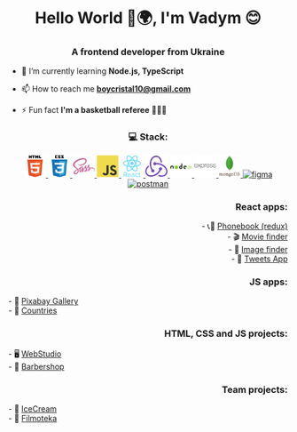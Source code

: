 <h1 align="center">Hello World 👋🌍, I'm Vadym 😊</h1>
<h3 align="center">A frontend developer from Ukraine</h3>

- 🌱 I’m currently learning **Node.js, TypeScript**

- 📫 How to reach me **boycristal10@gmail.com**

- ⚡  Fun fact **I'm a basketball referee** 🏀🏀🏀


<h3 align="center">💻 Stack:</h3>
<p align="center">
 <a href="https://www.w3.org/html/" target="_blank" rel="noreferrer"> <img src="https://raw.githubusercontent.com/devicons/devicon/master/icons/html5/html5-original-wordmark.svg" alt="html5" width="40" height="40"/> </a> 
 <a href="https://www.w3schools.com/css/" target="_blank" rel="noreferrer"> <img src="https://raw.githubusercontent.com/devicons/devicon/master/icons/css3/css3-original-wordmark.svg" alt="css3" width="40" height="40"/> </a>
 <a href="https://sass-lang.com" target="_blank" rel="noreferrer"> <img src="https://raw.githubusercontent.com/devicons/devicon/master/icons/sass/sass-original.svg" alt="sass" width="40" height="40"/> </a> 
 <a href="https://developer.mozilla.org/en-US/docs/Web/JavaScript" target="_blank" rel="noreferrer"> <img src="https://raw.githubusercontent.com/devicons/devicon/master/icons/javascript/javascript-original.svg" alt="javascript" width="40" height="40"/> </a> 
 <a href="https://reactjs.org/" target="_blank" rel="noreferrer"> <img src="https://raw.githubusercontent.com/devicons/devicon/master/icons/react/react-original-wordmark.svg" alt="react" width="40" height="40"/> </a> 
 <a href="https://redux.js.org" target="_blank" rel="noreferrer"> <img src="https://raw.githubusercontent.com/devicons/devicon/master/icons/redux/redux-original.svg" alt="redux" width="40" height="40"/> </a> 
 <a href="https://nodejs.org" target="_blank" rel="noreferrer"> <img src="https://raw.githubusercontent.com/devicons/devicon/master/icons/nodejs/nodejs-original-wordmark.svg" alt="nodejs" width="40" height="40"/> </a> 
 <a href="https://expressjs.com" target="_blank" rel="noreferrer"> <img src="https://raw.githubusercontent.com/devicons/devicon/master/icons/express/express-original-wordmark.svg" alt="express" width="40" height="40"/> </a> 
 <a href="https://www.mongodb.com/" target="_blank" rel="noreferrer"> <img src="https://raw.githubusercontent.com/devicons/devicon/master/icons/mongodb/mongodb-original-wordmark.svg" alt="mongodb" width="40" height="40"/> </a> 
 <a href="https://www.figma.com/" target="_blank" rel="noreferrer"> <img src="https://www.vectorlogo.zone/logos/figma/figma-icon.svg" alt="figma" width="40" height="40"/> </a> 
 <a href="https://postman.com" target="_blank" rel="noreferrer"> <img src="https://www.vectorlogo.zone/logos/getpostman/getpostman-icon.svg" alt="postman" width="40" height="40"/> </a> 
</p>

<h3 align="right">React apps:</h3>
<div align="right">
 - 📞📘 <a href="https://vadympopov.github.io/goit-react-hw-08-phonebook/" target="_blank">Phonebook (redux)</a><br>
 - 🎬 <a href="https://vadympopov.github.io/goit-react-hw-05-movies/" target="_blank">Movie finder</a><br>
 - 📸 <a href="https://vadympopov.github.io/goit-react-hw-04-images/" target="_blank">Image finder</a><br>
 - 🐥 <a href="https://vadympopov.github.io/tweets-app/" target="_blank">Tweets App</a><br>
</div>

<h3 align="right">JS apps:</h3>
 - 🎨 <a href="https://vadympopov.github.io/pixabay-gallery/" target="_blank">Pixabay Gallery</a><br>
 - 🚩 <a href="https://vadympopov.github.io/goit-js-hw-10/" target="_blank">Countries</a><br> 

<h3 align="right">HTML, CSS and JS projects:</h3>
 - 🖥️ <a href="https://vadympopov.github.io/goit-markup-hw-08/" target="_blank">WebStudio</a><br>
 - 🧔 <a href="https://vadympopov.github.io/barbershop/" target="_blank">Barbershop</a><br>

<h3 align="right">Team projects:</h3>
 - 🍦 <a href="https://olexandryakowenko.github.io/team_project_9/" target="_blank">IceCream</a><br>
 - 🎥 <a href="https://deadlypants11.github.io/project/" target="_blank">Filmoteka</a><br>
 
<br>
<br>
